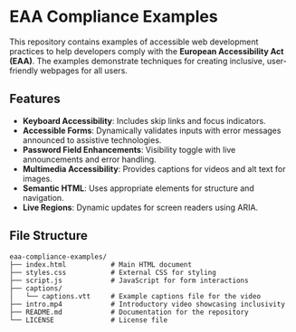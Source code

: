 # EAA Compliance Examples

This repository contains examples of accessible web development practices to help developers comply with the **European
Accessibility Act (EAA)**. The examples demonstrate techniques for creating inclusive, user-friendly webpages for all
users.

## Features

- **Keyboard Accessibility**: Includes skip links and focus indicators.
- **Accessible Forms**: Dynamically validates inputs with error messages announced to assistive technologies.
- **Password Field Enhancements**: Visibility toggle with live announcements and error handling.
- **Multimedia Accessibility**: Provides captions for videos and alt text for images.
- **Semantic HTML**: Uses appropriate elements for structure and navigation.
- **Live Regions**: Dynamic updates for screen readers using ARIA.

## File Structure

```plaintext
eaa-compliance-examples/
├── index.html           # Main HTML document
├── styles.css           # External CSS for styling
├── script.js            # JavaScript for form interactions
├── captions/
│   └── captions.vtt     # Example captions file for the video
├── intro.mp4            # Introductory video showcasing inclusivity
├── README.md            # Documentation for the repository
└── LICENSE              # License file
